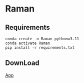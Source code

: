 # Raman
## Requirements  
```
conda create -n Raman python=3.11  
conda activate Raman  
pip install -r requirements.txt  
```
## DownLoad
[App](https://github.com/AMT-J/Raman/releases/tag/v1.0)

